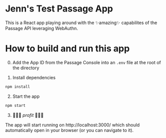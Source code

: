# Jenn's Test Passage App

This is a React app playing around with the ✨amazing✨ capabilites of the Passage API leveraging WebAuthn.

# How to build and run this app

0. Add the App ID from the Passage Console into an `.env` file at the root of the directory

1. Install dependencies

```zsh
npm install
```

2. Start the app

```zsh
npm start
```

3. 🤑🤑🤑 $profit$ 🤑🤑🤑

The app will start running on http://localhost:3000/ which should automatically open in your browser (or you can navigate to it).
